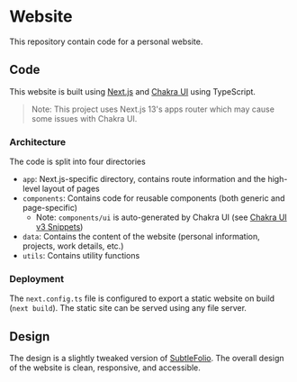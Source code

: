 # Website

This repository contain code for a personal website.

## Code

This website is built using [Next.js](https://nextjs.org/) and [Chakra UI](https://chakra-ui.com/) using TypeScript.

> Note: This project uses Next.js 13's apps router which may cause some issues with Chakra UI.

### Architecture

The code is split into four directories

- `app`: Next.js-specific directory, contains route information and the high-level layout of pages
- `components`: Contains code for reusable components (both generic and page-specific)
  - Note: `components/ui` is auto-generated by Chakra UI (see [Chakra UI v3 Snippets](https://www.chakra-ui.com/docs/get-started/installation#add-snippets))
- `data`: Contains the content of the website (personal information, projects, work details, etc.)
- `utils`: Contains utility functions

### Deployment

The `next.config.ts` file is configured to export a static website on build (`next build`). The static site can be served using any file server.

## Design

The design is a slightly tweaked version of [SubtleFolio](https://subtle.framer.website/).
The overall design of the website is clean, responsive, and accessible.
